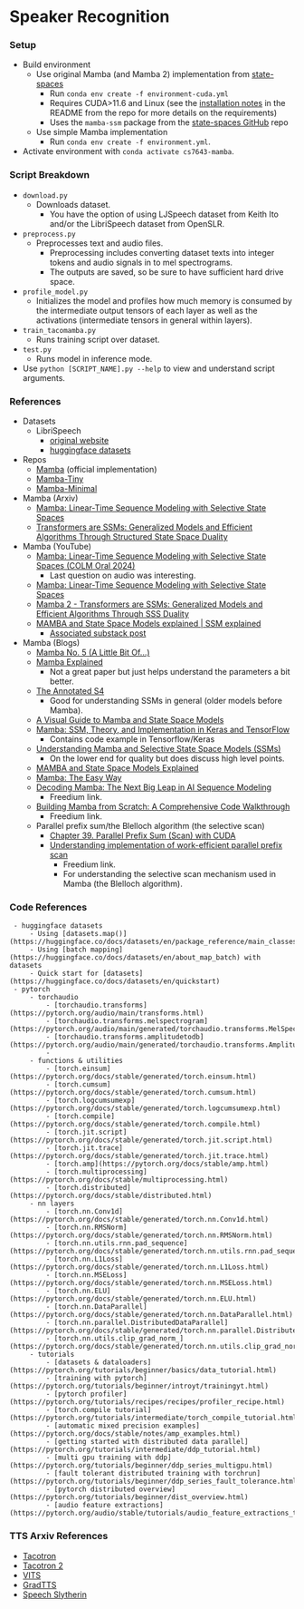 # Speaker Recognition


### Setup

 - Build environment
     - Use original Mamba (and Mamba 2) implementation from [state-spaces](https://github.com/state-spaces/mamba)
         - Run `conda env create -f environment-cuda.yml`
         - Requires CUDA>11.6 and Linux (see the [installation notes](https://github.com/state-spaces/mamba?tab=readme-ov-file#installation) in the README from the repo for more details on the requirements)
         - Uses the `mamba-ssm` package from the [state-spaces GitHub](https://github.com/state-spaces/mamba) repo
     - Use simple Mamba implementation
         - Run `conda env create -f environment.yml`.
 - Activate environment with `conda activate cs7643-mamba`.


### Script Breakdown

 - `download.py`
     - Downloads dataset.
         - You have the option of using LJSpeech dataset from Keith Ito and/or the LibriSpeech dataset from OpenSLR.
 - `preprocess.py`
     - Preprocesses text and audio files.
         - Preprocessing includes converting dataset texts into integer tokens and audio signals in to mel spectrograms.
         - The outputs are saved, so be sure to have sufficient hard drive space.
 - `profile_model.py`
     - Initializes the model and profiles how much memory is consumed by the intermediate output tensors of each layer as well as the activations (intermediate tensors in general within layers).
 - `train_tacomamba.py`
     - Runs training script over dataset.
 - `test.py`
     - Runs model in inference mode.
 - Use `python [SCRIPT_NAME].py --help` to view and understand script arguments.


### References

 - Datasets
     - LibriSpeech
         - [original website](https://www.openslr.org/12)
         - [huggingface datasets](https://huggingface.co/datasets/openslr/librispeech_asr)
 - Repos
     - [Mamba](https://github.com/state-spaces/mamba) (official implementation)
     - [Mamba-Tiny](https://github.com/PeaBrane/mamba-tiny)
     - [Mamba-Minimal](https://github.com/johnma2006/mamba-minimal)
 - Mamba (Arxiv)
     - [Mamba: Linear-Time Sequence Modeling with Selective State Spaces](https://arxiv.org/pdf/2312.00752)
     - [Transformers are SSMs: Generalized Models and Efficient Algorithms Through Structured State Space Duality](https://arxiv.org/pdf/2405.21060)
 - Mamba (YouTube)
     - [Mamba: Linear-Time Sequence Modeling with Selective State Spaces (COLM Oral 2024)](https://www.youtube.com/watch?v=X-7rgesJaGM)
         - Last question on audio was interesting.
     - [Mamba: Linear-Time Sequence Modeling with Selective State Spaces](https://www.youtube.com/watch?v=866SfiCHZ4o)
     - [Mamba 2 - Transformers are SSMs: Generalized Models and Efficient Algorithms Through SSS Duality](https://www.youtube.com/watch?v=EtnSexLgQMc)
     - [MAMBA and State Space Models explained | SSM explained](https://www.youtube.com/watch?v=vrF3MtGwD0Y)
         - [Associated substack post](https://aicoffeebreakwl.substack.com/p/mamba-and-ssms-explained?utm_campaign=post&utm_medium=web)
 - Mamba (Blogs)
     - [Mamba No. 5 (A Little Bit Of...)](https://jameschen.io/jekyll/update/2024/02/12/mamba.html)
     - [Mamba Explained](https://thegradient.pub/mamba-explained/)
         - Not a great paper but just helps understand the parameters a bit better.
     - [The Annotated S4 ](https://srush.github.io/annotated-s4/)
         - Good for understanding SSMs in general (older models before Mamba).
     - [A Visual Guide to Mamba and State Space Models](https://newsletter.maartengrootendorst.com/p/a-visual-guide-to-mamba-and-state)
     - [Mamba: SSM, Theory, and Implementation in Keras and TensorFlow](https://towardsdatascience.com/mamba-ssm-theory-and-implementation-in-keras-and-tensorflow-32d6d4b32546/)
         - Contains code example in Tensorflow/Keras
     - [Understanding Mamba and Selective State Space Models (SSMs)](https://towardsai.net/p/l/understanding-mamba-and-selective-state-space-models-ssms)
         - On the lower end for quality but does discuss high level points.
     - [MAMBA and State Space Models Explained](https://athekunal.medium.com/mamba-and-state-space-models-explained-b1bf3cb3bb77)
     - [Mamba: The Easy Way](https://jackcook.com/2024/02/23/mamba.html)
     - [Decoding Mamba: The Next Big Leap in AI Sequence Modeling](https://freedium.cfd/https://medium.com/ai-insights-cobet/decoding-mamba-the-next-big-leap-in-ai-sequence-modeling-ef3908060cb8)
         - Freedium link.
     - [Building Mamba from Scratch: A Comprehensive Code Walkthrough](https://freedium.cfd/https://medium.com/ai-insights-cobet/building-mamba-from-scratch-a-comprehensive-code-walkthrough-5db040c28049)
         - Freedium link.
     - Parallel prefix sum/the Blelloch algorithm (the selective scan)
         - [Chapter 39. Parallel Prefix Sum (Scan) with CUDA](https://developer.nvidia.com/gpugems/gpugems3/part-vi-gpu-computing/chapter-39-parallel-prefix-sum-scan-cuda)
         - [Understanding implementation of work-efficient parallel prefix scan](https://freedium.cfd/https://medium.com/nerd-for-tech/understanding-implementation-of-work-efficient-parallel-prefix-scan-cca2d5335c9b)
             - Freedium link.
             - For understanding the selective scan mechanism used in Mamba (the Blelloch algorithm).


### Code References

     - huggingface datasets
         - Using [datasets.map()](https://huggingface.co/docs/datasets/en/package_reference/main_classes#datasets.DatasetDict.map)
         - Using [batch mapping](https://huggingface.co/docs/datasets/en/about_map_batch) with datasets
         - Quick start for [datasets](https://huggingface.co/docs/datasets/en/quickstart)
     - pytorch
         - torchaudio
             - [torchaudio.transforms](https://pytorch.org/audio/main/transforms.html)
             - [torchaudio.transforms.melspectrogram](https://pytorch.org/audio/main/generated/torchaudio.transforms.MelSpectrogram.html)
             - [torchaudio.transforms.amplitudetodb](https://pytorch.org/audio/main/generated/torchaudio.transforms.AmplitudeToDB.html)
             - 
         - functions & utilities
             - [torch.einsum](https://pytorch.org/docs/stable/generated/torch.einsum.html)
             - [torch.cumsum](https://pytorch.org/docs/stable/generated/torch.cumsum.html)
             - [torch.logcumsumexp](https://pytorch.org/docs/stable/generated/torch.logcumsumexp.html)
             - [torch.compile](https://pytorch.org/docs/stable/generated/torch.compile.html)
             - [torch.jit.script](https://pytorch.org/docs/stable/generated/torch.jit.script.html)
             - [torch.jit.trace](https://pytorch.org/docs/stable/generated/torch.jit.trace.html)
             - [torch.amp](https://pytorch.org/docs/stable/amp.html)
             - [torch.multiprocessing](https://pytorch.org/docs/stable/multiprocessing.html)
             - [torch.distributed](https://pytorch.org/docs/stable/distributed.html)
         - nn layers
             - [torch.nn.Conv1d](https://pytorch.org/docs/stable/generated/torch.nn.Conv1d.html)
             - [torch.nn.RMSNorm](https://pytorch.org/docs/stable/generated/torch.nn.RMSNorm.html)
             - [torch.nn.utils.rnn.pad_sequence](https://pytorch.org/docs/stable/generated/torch.nn.utils.rnn.pad_sequence.html)
             - [torch.nn.L1Loss](https://pytorch.org/docs/stable/generated/torch.nn.L1Loss.html)
             - [torch.nn.MSELoss](https://pytorch.org/docs/stable/generated/torch.nn.MSELoss.html)
             - [torch.nn.ELU](https://pytorch.org/docs/stable/generated/torch.nn.ELU.html)
             - [torch.nn.DataParallel](https://pytorch.org/docs/stable/generated/torch.nn.DataParallel.html)
             - [torch.nn.parallel.DistributedDataParallel](https://pytorch.org/docs/stable/generated/torch.nn.parallel.DistributedDataParallel.html)
             - [torch.nn.utils.clip_grad_norm_](https://pytorch.org/docs/stable/generated/torch.nn.utils.clip_grad_norm_.html)
         - tutorials
             - [datasets & dataloaders](https://pytorch.org/tutorials/beginner/basics/data_tutorial.html)
             - [training with pytorch](https://pytorch.org/tutorials/beginner/introyt/trainingyt.html)
             - [pytorch profiler](https://pytorch.org/tutorials/recipes/recipes/profiler_recipe.html)
             - [torch.compile tutorial](https://pytorch.org/tutorials/intermediate/torch_compile_tutorial.html)
             - [automatic mixed precision examples](https://pytorch.org/docs/stable/notes/amp_examples.html)
             - [getting started with distributed data parallel](https://pytorch.org/tutorials/intermediate/ddp_tutorial.html)
             - [multi gpu training with ddp](https://pytorch.org/tutorials/beginner/ddp_series_multigpu.html)
             - [fault tolerant distributed training with torchrun](https://pytorch.org/tutorials/beginner/ddp_series_fault_tolerance.html)
             - [pytorch distributed overview](https://pytorch.org/tutorials/beginner/dist_overview.html)
             - [audio feature extractions](https://pytorch.org/audio/stable/tutorials/audio_feature_extractions_tutorial.html)


### TTS Arxiv References

 - [Tacotron](https://arxiv.org/pdf/1703.10135)
 - [Tacotron 2](https://arxiv.org/pdf/1712.05884)
 - [VITS](https://arxiv.org/pdf/2106.06103)
 - [GradTTS](https://arxiv.org/pdf/2105.06337)
 - [Speech Slytherin](https://arxiv.org/html/2407.09732v1)